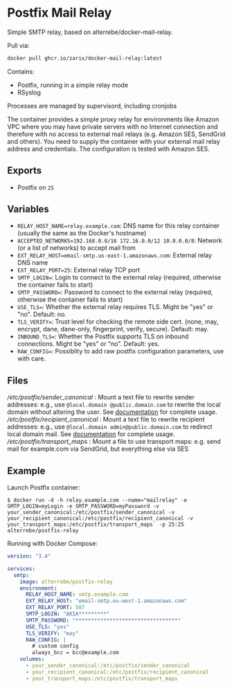 Postfix Mail Relay
======================

Simple SMTP relay, based on alterrebe/docker-mail-relay.

Pull via:

```bash
docker pull ghcr.io/zarix/docker-mail-relay:latest
```

Contains:

* Postfix, running in a simple relay mode
* RSyslog

Processes are managed by supervisord, including cronjobs

The container provides a simple proxy relay for environments like Amazon VPC where you may have private servers with no Internet connection
and therefore with no access to external mail relays (e.g. Amazon SES, SendGrid and others). You need to supply the container with your 
external mail relay address and credentials. The configuration is tested with Amazon SES.


Exports
-------

* Postfix on `25`

Variables
---------

* `RELAY_HOST_NAME=relay.example.com`: DNS name for this relay container (usually the same as the Docker's hostname)
* `ACCEPTED_NETWORKS=192.168.0.0/16 172.16.0.0/12 10.0.0.0/8`: Network (or a list of networks) to accept mail from
* `EXT_RELAY_HOST=email-smtp.us-east-1.amazonaws.com`: External relay DNS name
* `EXT_RELAY_PORT=25`: External relay TCP port
* `SMTP_LOGIN=`: Login to connect to the external relay (required, otherwise the container fails to start)
* `SMTP_PASSWORD=`: Password to connect to the external relay (required, otherwise the container fails to start)
* `USE_TLS=`: Whether the external relay requires TLS. Might be "yes" or "no". Default: no.
* `TLS_VERIFY=`: Trust level for checking the remote side cert. (none, may, encrypt, dane, dane-only, fingerprint, verify, secure). Default: may.
* `INBOUND_TLS=`: Whether the Postfix supports TLS on inbound connections. Might be "yes" or "no". Default: yes.
* `RAW_CONFIG=`: Possiblity to add raw postfix configuration parameters, use with care.

Files
-----
*/etc/postfix/sender_canonical* : Mount a text file to rewrite sender addresses: e.g., use `@local.domain @public.domain.com` to rewrite the local domain without altering the user. See [documentation](https://www.postfix.org/canonical.5.html) for complete usage.
*/etc/postfix/recipient_canonical* : Mount a text file to rewrite recipient addresses: e.g., use `@local.domain admin@public.domain.com` to redirect local domain mail. See [documentation](https://www.postfix.org/canonical.5.html) for complete usage.
*/etc/postfix/transport_maps* : Mount a file to use transport maps: e.g. send mail for example.com via SendGrid, but everything else via SES

Example
-------

Launch Postfix container:

    $ docker run -d -h relay.example.com --name="mailrelay" -e SMTP_LOGIN=myLogin -e SMTP_PASSWORD=myPassword -v your_sender_canonical:/etc/postfix/sender_canonical -v your_recipient_canonical:/etc/postfix/recipient_canonical -v your_transport_maps:/etc/postfix/transport_maps  -p 25:25 alterrebe/postfix-relay


Running with Docker Compose:

```yaml
version: "3.4"

services:
  smtp:
    image: alterrebe/postfix-relay
    environment:
      RELAY_HOST_NAME: smtp.example.com
      EXT_RELAY_HOST: "email-smtp.eu-west-1.amazonaws.com"
      EXT_RELAY_PORT: 587
      SMTP_LOGIN: "AKIA*********"
      SMTP_PASSWORD: "*********************************"
      USE_TLS: "yes"
      TLS_VERIFY: "may"
      RAW_CONFIG: |
        # custom config
        always_bcc = bcc@example.com
    volumes:
      - your_sender_canonical:/etc/postfix/sender_canonical
      - your_recipient_canonical:/etc/postfix/recipient_canonical
      - your_transport_maps:/etc/postfix/transport_maps
```
